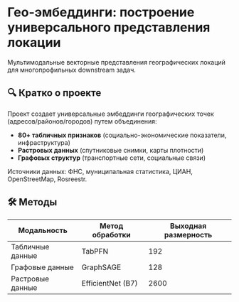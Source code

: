# Гео-эмбеддинги: построение универсального представления локации

Мультимодальные векторные представления географических локаций для многопрофильных downstream задач.

## 🔍 Кратко о проекте

Проект создает универсальные эмбеддинги географических точек (адресов/районов/городов) путем объединения:
- **80+ табличных признаков** (социально-экономические показатели, инфраструктура)
- **Растровых данных** (спутниковые снимки, карты плотности)
- **Графовых структур** (транспортные сети, социальные связи)

Источники данных: ФНС, муниципальная статистика, ЦИАН, OpenStreetMap, Rosreestr.

## 🛠️ Методы

| Модальность       | Метод обработки         | Выходная размерность |
|-------------------|-------------------------|----------------------|
| Табличные данные  | TabPFN                  | 192                  |
| Графовые данные   | GraphSAGE               | 128                  |
| Растровые данные  | EfficientNet (B7)       | 2600                 |

